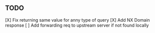 ## TODO
[X] Fix returning same value for anny type of query
[X] Add NX Domain response
[ ] Add forwarding req to upstream server if not found locally